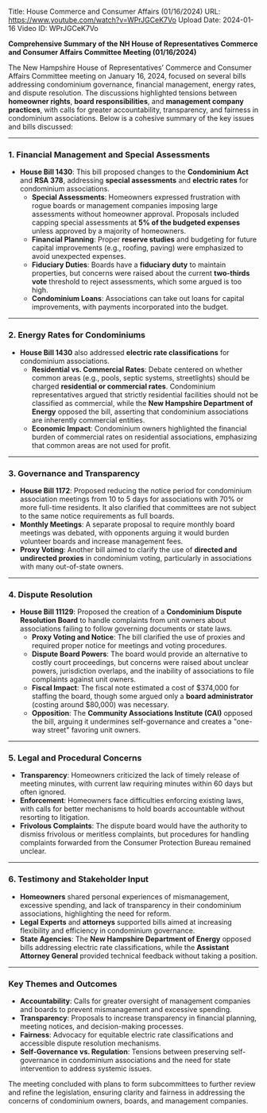 Title: House Commerce and Consumer Affairs (01/16/2024)
URL: https://www.youtube.com/watch?v=WPrJGCeK7Vo
Upload Date: 2024-01-16
Video ID: WPrJGCeK7Vo

**Comprehensive Summary of the NH House of Representatives Commerce and Consumer Affairs Committee Meeting (01/16/2024)**

The New Hampshire House of Representatives’ Commerce and Consumer Affairs Committee meeting on January 16, 2024, focused on several bills addressing condominium governance, financial management, energy rates, and dispute resolution. The discussions highlighted tensions between **homeowner rights**, **board responsibilities**, and **management company practices**, with calls for greater accountability, transparency, and fairness in condominium associations. Below is a cohesive summary of the key issues and bills discussed:

---

### **1. Financial Management and Special Assessments**
- **House Bill 1430**: This bill proposed changes to the **Condominium Act** and **RSA 378**, addressing **special assessments** and **electric rates** for condominium associations.  
  - **Special Assessments**: Homeowners expressed frustration with rogue boards or management companies imposing large assessments without homeowner approval. Proposals included capping special assessments at **5% of the budgeted expenses** unless approved by a majority of homeowners.  
  - **Financial Planning**: Proper **reserve studies** and budgeting for future capital improvements (e.g., roofing, paving) were emphasized to avoid unexpected expenses.  
  - **Fiduciary Duties**: Boards have a **fiduciary duty** to maintain properties, but concerns were raised about the current **two-thirds vote** threshold to reject assessments, which some argued is too high.  
  - **Condominium Loans**: Associations can take out loans for capital improvements, with payments incorporated into the budget.  

---

### **2. Energy Rates for Condominiums**
- **House Bill 1430** also addressed **electric rate classifications** for condominium associations.  
  - **Residential vs. Commercial Rates**: Debate centered on whether common areas (e.g., pools, septic systems, streetlights) should be charged **residential or commercial rates**. Condominium representatives argued that strictly residential facilities should not be classified as commercial, while the **New Hampshire Department of Energy** opposed the bill, asserting that condominium associations are inherently commercial entities.  
  - **Economic Impact**: Condominium owners highlighted the financial burden of commercial rates on residential associations, emphasizing that common areas are not used for profit.  

---

### **3. Governance and Transparency**
- **House Bill 1172**: Proposed reducing the notice period for condominium association meetings from 10 to 5 days for associations with 70% or more full-time residents. It also clarified that committees are not subject to the same notice requirements as full boards.  
- **Monthly Meetings**: A separate proposal to require monthly board meetings was debated, with opponents arguing it would burden volunteer boards and increase management fees.  
- **Proxy Voting**: Another bill aimed to clarify the use of **directed and undirected proxies** in condominium voting, particularly in associations with many out-of-state owners.  

---

### **4. Dispute Resolution**
- **House Bill 11129**: Proposed the creation of a **Condominium Dispute Resolution Board** to handle complaints from unit owners about associations failing to follow governing documents or state laws.  
  - **Proxy Voting and Notice**: The bill clarified the use of proxies and required proper notice for meetings and voting procedures.  
  - **Dispute Board Powers**: The board would provide an alternative to costly court proceedings, but concerns were raised about unclear powers, jurisdiction overlaps, and the inability of associations to file complaints against unit owners.  
  - **Fiscal Impact**: The fiscal note estimated a cost of $374,000 for staffing the board, though some argued only a **board administrator** (costing around $80,000) was necessary.  
  - **Opposition**: The **Community Associations Institute (CAI)** opposed the bill, arguing it undermines self-governance and creates a "one-way street" favoring unit owners.  

---

### **5. Legal and Procedural Concerns**
- **Transparency**: Homeowners criticized the lack of timely release of meeting minutes, with current law requiring minutes within 60 days but often ignored.  
- **Enforcement**: Homeowners face difficulties enforcing existing laws, with calls for better mechanisms to hold boards accountable without resorting to litigation.  
- **Frivolous Complaints**: The dispute board would have the authority to dismiss frivolous or meritless complaints, but procedures for handling complaints forwarded from the Consumer Protection Bureau remained unclear.  

---

### **6. Testimony and Stakeholder Input**
- **Homeowners** shared personal experiences of mismanagement, excessive spending, and lack of transparency in their condominium associations, highlighting the need for reform.  
- **Legal Experts** and **attorneys** supported bills aimed at increasing flexibility and efficiency in condominium governance.  
- **State Agencies**: The **New Hampshire Department of Energy** opposed bills addressing electric rate classifications, while the **Assistant Attorney General** provided technical feedback without taking a position.  

---

### **Key Themes and Outcomes**
- **Accountability**: Calls for greater oversight of management companies and boards to prevent mismanagement and excessive spending.  
- **Transparency**: Proposals to increase transparency in financial planning, meeting notices, and decision-making processes.  
- **Fairness**: Advocacy for equitable electric rate classifications and accessible dispute resolution mechanisms.  
- **Self-Governance vs. Regulation**: Tensions between preserving self-governance in condominium associations and the need for state intervention to address systemic issues.  

The meeting concluded with plans to form subcommittees to further review and refine the legislation, ensuring clarity and fairness in addressing the concerns of condominium owners, boards, and management companies.